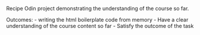Recipe Odin project demonstrating the understanding of the course so far.

Outcomes:
    - writing the html boilerplate code from memory
    - Have a clear understanding of the course content so far
    - Satisfy the outcome of the task